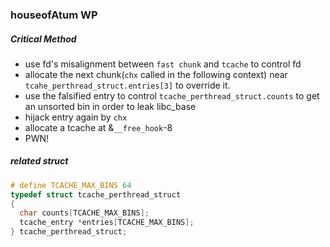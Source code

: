 ### houseofAtum WP

##### Critical Method
- use fd's misalignment between `fast chunk` and `tcache` to control fd
- allocate the next chunk(`chx` called in the following context) near `tcahe_perthread_struct.entries[3]` to override it.
- use the falsified entry to control `tcache_perthread_struct.counts` to get an unsorted bin in order to leak libc_base
- hijack entry again by `chx`
- allocate a tcache at &`__free_hook`-8
- PWN!

##### related struct
```c
# define TCACHE_MAX_BINS 64
typedef struct tcache_perthread_struct
{
  char counts[TCACHE_MAX_BINS];
  tcache_entry *entries[TCACHE_MAX_BINS];
} tcache_perthread_struct;
```
